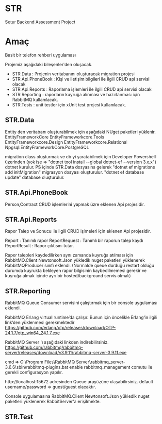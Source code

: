 # STR
Setur Backend Assessment Project
# Amaç
Basit bir telefon rehberi uygulaması

Projemiz aşağıdaki bileşenler'den oluşacak.

* STR.Data : Projenin veritabanını oluşturacak migration projesi 
* STR.Api.PhoneBook : Kişi ve iletişim bilgileri ile ilgili CRUD api servisi olacak
* STR.Api.Reports : Raporlama işlemleri ile ilgili CRUD api servisi olacak
* STR.Reporting : raporların kuyruğa alınması ve hazırlanması için RabbitMQ kullanılacak.
* STR.Tests : unit testler için xUnit test projesi kullanılacak.

## STR.Data 
Entity den veritabanı oluşturabilmek için aşağıdaki NUget paketleri yüklenir.
EntityFrameworkCore 
EntityFrameworkcore.Tools
EntityFrameworkcore.Design
EntityFrameworkcore.Relational
Npgsql.EntityFrameworkCore.PostgreSQL

migration class oluşturmak ve db yi yaratabilmek için 
Developer Powershell üzerinden (yok ise => "dotnet tool install --global dotnet-ef --version 3.x.x") dotnet kurulur.
PS içinde STR.Data dosyasına gelerek 
"dotnet ef migrations add initMigration" migrasyon dosyası oluşturulur.
"dotnet ef database update" database oluşturulur.

## STR.Api.PhoneBook

Person,Contract CRUD işlemlerini yapmak üzre eklenen Api projesidir.

## STR.Api.Reports

Rapor Talep ve Sonucu ile ilgili CRUD işlmeleri için eklenen Api projesidir.

Report : Tanımlı rapor
ReportRequest : Tanımlı bir raporun talep kaydı
ReportResult : Rapor çıktısını tutar.

Rapor talepleri kaydedilirken aynı zamanda kuyruğa atılması için 
RabbitMQ.Client
Newtonsoft.Json yükledik nuget paketleri yüklenerek RabbitMQProducer sınıfı eklendi.
(Normalde queue durduğu restart olduğu durumda kuyrukta bekleyen rapor bilgisinin kaybedilmemesi gerekir ve kuyruğa almak içinde ayrı bir hosted/background servis olmalı)

## STR.Reporting

RabbitMQ Queue Consumer servisini çalıştırmak için bir console uygulaması eklendi.

RabbitMQ Erlang virtual runtime’da çalışır. Bunun için öncelikle Erlang‘in ilgili link’den yüklenmesi gerekmektedir
https://github.com/erlang/otp/releases/download/OTP-24.1.7/otp_win64_24.1.7.exe

RabbitMQ Server 'ı aşağıdaki linkden indirebilirsiniz.
https://github.com/rabbitmq/rabbitmq-server/releases/download/v3.9.11/rabbitmq-server-3.9.11.exe

cmd => C:\Program Files\RabbitMQ Server\rabbitmq_server-3.6.6\sbin\rabbitmq-plugins.bat enable rabbitmq_management
comutu ile gerekli configurasyon yapılır.

 http://localhost:15672  adresinden Queue arayüzüne ulaşabilirsiniz. default username/password => guest/guest olacaktır.
 
Console uygulamasına 
RabbitMQ.Client
Newtonsoft.Json yükledik nuget paketleri yüklenerek RabbitServer'a erişilmekte.

## STR.Test


